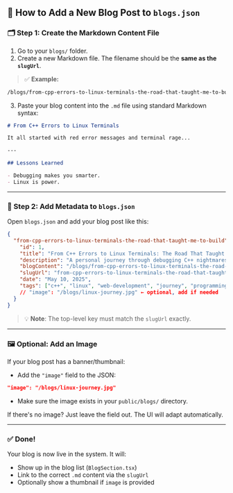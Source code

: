## 📘 How to Add a New Blog Post to `blogs.json`

### 🗂️ Step 1: Create the Markdown Content File

1. Go to your `blogs/` folder.
2. Create a new Markdown file. The filename should be the **same as the `slugUrl`**.

> ✅ **Example:**

```bash
/blogs/from-cpp-errors-to-linux-terminals-the-road-that-taught-me-to-build.md
```

3. Paste your blog content into the `.md` file using standard Markdown syntax:

```md
# From C++ Errors to Linux Terminals

It all started with red error messages and terminal rage...

---

## Lessons Learned

- Debugging makes you smarter.
- Linux is power.
```

---

### 🧩 Step 2: Add Metadata to `blogs.json`

Open `blogs.json` and add your blog post like this:

```json
{
  "from-cpp-errors-to-linux-terminals-the-road-that-taught-me-to-build": {
    "id": 1,
    "title": "From C++ Errors to Linux Terminals: The Road That Taught Me to Build",
    "description": "A personal journey through debugging C++ nightmares, learning Linux terminal, and growing into a full-stack developer — a story of grit, curiosity, and building things that matter.",
    "blogContent": "/blogs/from-cpp-errors-to-linux-terminals-the-road-that-taught-me-to-build.md",
    "slugUrl": "from-cpp-errors-to-linux-terminals-the-road-that-taught-me-to-build",
    "date": "May 10, 2025",
    "tags": ["c++", "linux", "web-development", "journey", "programming"]
    // "image": "/blogs/linux-journey.jpg" ← optional, add if needed
  }
}
```

> 💡 **Note**: The top-level key must match the `slugUrl` exactly.

---

### 🖼️ Optional: Add an Image

If your blog post has a banner/thumbnail:

* Add the `"image"` field to the JSON:

```json
"image": "/blogs/linux-journey.jpg"
```

* Make sure the image exists in your `public/blogs/` directory.

If there's no image? Just leave the field out. The UI will adapt automatically.

---

### ✅ Done!

Your blog is now live in the system. It will:

* Show up in the blog list (`BlogSection.tsx`)
* Link to the correct `.md` content via the `slugUrl`
* Optionally show a thumbnail if `image` is provided

